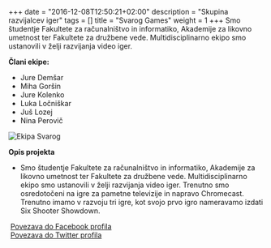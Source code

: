 +++
date = "2016-12-08T12:50:21+02:00"
description = "Skupina razvijalcev iger"
tags = []
title = "Svarog Games"
weight = 1
+++
Smo študentje Fakultete za računalništvo in informatiko, Akademije za likovno umetnost ter Fakultete za družbene vede. Multidisciplinarno ekipo smo ustanovili v želji razvijanja video iger. 
<!--more-->

**Člani ekipe:**

- Jure Demšar
- Miha Goršin
- Jure Kolenko
- Luka Ločniškar
- Juš Lozej
- Nina Perovič

![Ekipa Svarog](/img/ekipa-svarog.png)

**Opis projekta**

- Smo študentje Fakultete za računalništvo in informatiko, Akademije za likovno umetnost ter Fakultete za družbene vede. Multidisciplinarno ekipo smo ustanovili v želji razvijanja video iger. Trenutno smo osredotočeni na igre za pametne televizije in napravo Chromecast. Trenutno imamo v razvoju tri igre, kot svojo prvo igro nameravamo izdati Six Shooter Showdown.

<i class="fa fa-facebook fa-fw">&nbsp;</i>[Povezava do Facebook profila](https://www.facebook.com/svaroggames/)  
<i class="fa fa-twitter fa-fw">&nbsp;</i>[Povezava do Twitter profila](https://twitter.com/Svarog_Games)
